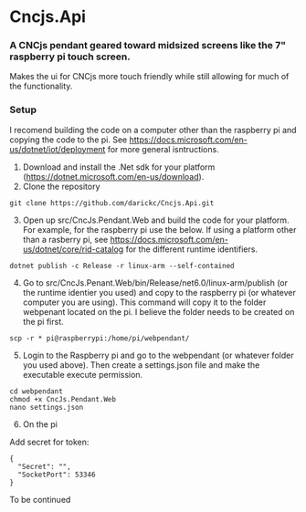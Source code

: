 # Cncjs.Api
### A CNCjs pendant geared toward midsized screens like the 7" raspberry pi touch screen.

Makes the ui for CNCjs more touch friendly while still allowing for much of the functionality.  

### Setup
I recomend building the code on a computer other than the raspberry pi and copying the code to the pi.  See https://docs.microsoft.com/en-us/dotnet/iot/deployment for more general isntructions.

1. Download and install the .Net sdk for your platform (https://dotnet.microsoft.com/en-us/download).
2. Clone the repository
``` 
git clone https://github.com/darickc/Cncjs.Api.git
```
3. Open up src/CncJs.Pendant.Web and build the code for your platform. For example, for the raspberry pi use the below. If using a platform other than a rasberry pi, see https://docs.microsoft.com/en-us/dotnet/core/rid-catalog for the different runtime identifiers.
```
dotnet publish -c Release -r linux-arm --self-contained
```
4. Go to src/CncJs.Penant.Web/bin/Release/net6.0/linux-arm/publish (or the runtime identier you used) and copy to the raspberry pi (or whatever computer you are using).  This command will copy it to the folder webpenant located on the pi.  I believe the folder needs to be created on the pi first.
```
scp -r * pi@raspberrypi:/home/pi/webpendant/
```
5. Login to the Raspberry pi and go to the webpendant (or whatever folder you used above).  Then create a settings.json file and make the executable execute permission.
```
cd webpendant
chmod +x CncJs.Pendant.Web
nano settings.json
```
6. On the pi

Add secret for token:
```
{
  "Secret": "",
  "SocketPort": 53346
}
```


To be continued

